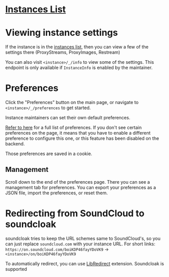 # [Instances List](https://maid.zone/soundcloak/instances.html)

# Viewing instance settings

If the instance is in the [instances list](https://maid.zone/soundcloak/instances.html), then you can view a few of the settings there (ProxyStreams, ProxyImages, Restream)

You can also visit `<instance>/_/info` to view some of the settings. This endpoint is only available if `InstanceInfo` is enabled by the maintainer.

# Preferences

Click the "Preferences" button on the main page, or navigate to `<instance>/_/preferences` to get started.

Instance maintainers can set their own default preferences.

[Refer to here](PREFERENCES.md) for a full list of preferences. If you don't see certain preferences on the page, it means that you have to enable a different preference to configure this one, or this feature has been disabled on the backend.

Those preferences are saved in a cookie.

## Management

Scroll down to the end of the preferences page. There you can see a management tab for preferences. You can export your preferences as a JSON file, import the preferences, or reset them.

# Redirecting from SoundCloud to soundcloak

soundcloak tries to keep the URL schemes same to SoundCloud's, so you can just replace `soundcloud.com` with your instance URL. For short links: `https://on.soundcloud.com/boiKDP46fayYDoVK9` -> `<instance>/on/boiKDP46fayYDoVK9`

To automatically redirect, you can use [LibRedirect](https://libredirect.github.io/) extension. Soundcloak is supported 